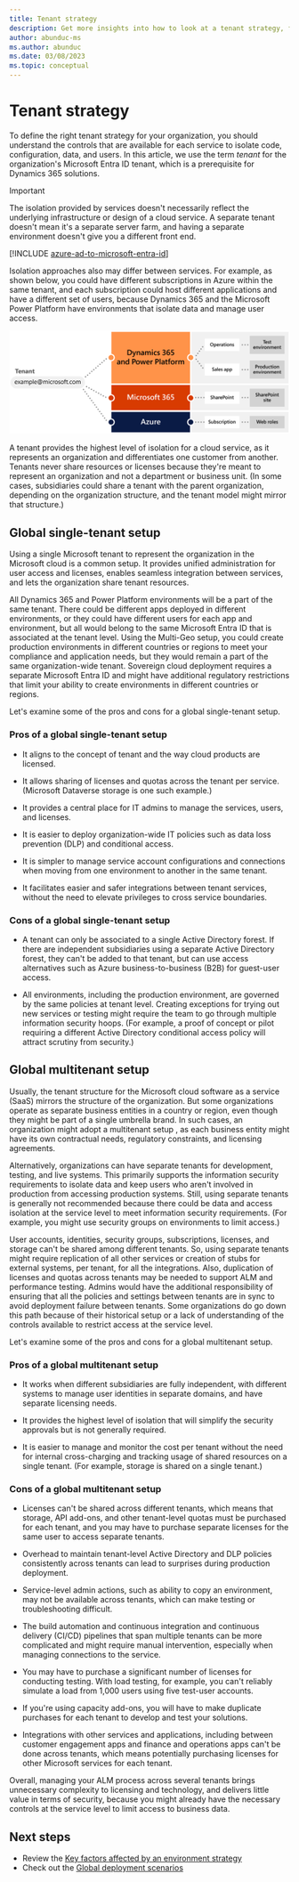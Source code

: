 ```yaml
---
title: Tenant strategy
description: Get more insights into how to look at a tenant strategy, from the perspective of data isolation, application management and other factors.
author: abunduc-ms
ms.author: abunduc
ms.date: 03/08/2023
ms.topic: conceptual
---
```


# Tenant strategy

To define the right tenant strategy for your organization, you should understand the controls that are available for each service to isolate code, configuration, data, and users. In this article, we use the term *tenant* for the organization's Microsoft Entra ID tenant, which is a prerequisite for Dynamics 365 solutions.  

> [!IMPORTANT]
> The isolation provided by services doesn't necessarily reflect the underlying infrastructure or design of a cloud service. A separate tenant doesn't mean it's a separate server farm, and having a separate environment doesn't give you a different front end.

[!INCLUDE [azure-ad-to-microsoft-entra-id](~/../shared-content/shared/azure-ad-to-microsoft-entra-id.md)]

Isolation approaches also may differ between services. For example, as shown below, you could have different subscriptions in Azure within the same tenant, and each subscription could host different applications and have a different set of users, because Dynamics 365 and the Microsoft Power Platform have environments that isolate data and manage user access.

![Tenant strategy](media/environmentstrategy-tenantstrategy.png)

A tenant provides the highest level of isolation for a cloud service, as it represents an organization and differentiates one customer from another. Tenants never share resources or licenses because they're meant to represent an organization and not a department or business unit. (In some cases, subsidiaries could share a tenant with the parent organization, depending on the organization structure, and the tenant model might mirror that structure.)

## Global single-tenant setup

Using a single Microsoft tenant to represent the organization in the Microsoft cloud <!-- Missing picture (Figure 9-3) --> is a common setup. It provides unified administration for user access and licenses, enables seamless integration between services, and lets the organization share tenant resources.

All Dynamics 365 and Power Platform environments will be a part of the same tenant. There could be different apps deployed in different environments, or they could have different users for each app and environment, but all would belong to the same Microsoft Entra ID that is associated at the tenant level. Using the Multi-Geo setup, you could create production environments in different countries or regions to meet your compliance and application needs, but they would remain a part of the same organization-wide tenant. Sovereign cloud deployment requires a separate Microsoft Entra ID and might have additional regulatory restrictions that limit your ability to create environments in different countries or regions.

Let's examine some of the pros and cons for a global single-tenant setup.

### Pros of a global single-tenant setup

- It aligns to the concept of tenant and the way cloud products are licensed.

- It allows sharing of licenses and quotas across the tenant per service. (Microsoft Dataverse storage is one such example.)

- It provides a central place for IT admins to manage the services, users, and licenses.

- It is easier to deploy organization-wide IT policies such as data loss prevention (DLP) and conditional access.

- It is simpler to manage service account configurations and connections when moving from one environment to another in the same tenant.

- It facilitates easier and safer integrations between tenant services, without the need to elevate privileges to cross service boundaries.

### Cons of a global single-tenant setup

- A tenant can only be associated to a single Active Directory forest. If there are independent subsidiaries using a separate Active Directory forest, they can't be added to that tenant, but can use access alternatives such as Azure business-to-business (B2B) for guest-user access.

- All environments, including the production environment, are governed by the same policies at tenant level. Creating exceptions for trying out new services or testing might require the team to go through multiple information security hoops. (For example, a proof of concept or pilot requiring a different Active Directory conditional access policy will attract scrutiny from security.)

## Global multitenant setup

Usually, the tenant structure for the Microsoft cloud software as a service (SaaS) mirrors the structure of the organization. But some organizations operate as separate business entities in a country or region, even though they might be part of a single umbrella brand. In such cases, an organization might adopt a multitenant setup <!-- Missing picture in the folder (Figure 9-3) -->, as each business entity might have its own contractual needs, regulatory constraints, and licensing agreements.

Alternatively, organizations can have separate tenants for development, testing, and live systems. This primarily supports the information security requirements to isolate data and keep users who aren't involved in production from accessing production systems. Still, using separate tenants is generally not recommended because there could be data and access isolation at the service level to meet information security requirements. (For example, you might use security groups on environments to limit access.)

User accounts, identities, security groups, subscriptions, licenses, and storage can't be shared among different tenants. So, using separate tenants might require replication of all other services or creation of stubs for external systems, per tenant, for all the integrations. Also, duplication of licenses and quotas across tenants may be needed to support ALM and performance testing. Admins would have the additional responsibility of ensuring that all the policies and settings between tenants are in sync to avoid deployment failure between tenants. Some organizations do go down this path because of their historical setup or a lack of understanding of the controls available to restrict access at the service level.

Let's examine some of the pros and cons for a global multitenant setup.

### Pros of a global multitenant setup

- It works when different subsidiaries are fully independent, with different systems to manage user identities in separate domains, and have separate licensing needs.

- It provides the highest level of isolation that will simplify the security approvals but is not generally required.

- It is easier to manage and monitor the cost per tenant without the need for internal cross-charging and tracking usage of shared resources on a single tenant. (For example, storage is shared on a single tenant.)

### Cons of a global multitenant setup

- Licenses can't be shared across different tenants, which means that storage, API add-ons, and other tenant-level quotas must be purchased for each tenant, and you may have to purchase separate licenses for the same user to access separate tenants.

- Overhead to maintain tenant-level Active Directory and DLP policies consistently across tenants can lead to surprises during production deployment.

- Service-level admin actions, such as ability to copy an environment, may not be available across tenants, which can make testing or troubleshooting difficult.

- The build automation and continuous integration and continuous delivery (CI/CD) pipelines that span multiple tenants can be more complicated and might require manual intervention, especially when managing connections to the service.

- You may have to purchase a significant number of licenses for conducting testing. With load testing, for example, you can't reliably simulate a load from 1,000 users using five test-user accounts.

- If you're using capacity add-ons, you will have to make duplicate purchases for each tenant to develop and test your solutions.

- Integrations with other services and applications, including between customer engagement apps and finance and operations apps can't be done across tenants, which means potentially purchasing licenses for other Microsoft services for each tenant.

Overall, managing your ALM process across several tenants brings unnecessary complexity to licensing and technology, and delivers little value in terms of security, because you might already have the necessary controls at the service level to limit access to business data.

## Next steps

- Review the [Key factors affected by an environment strategy](environment-strategy-key-factors-affected.md)  
- Check out the [Global deployment scenarios](environment-strategy-global-deployment-scenarios.md)  
